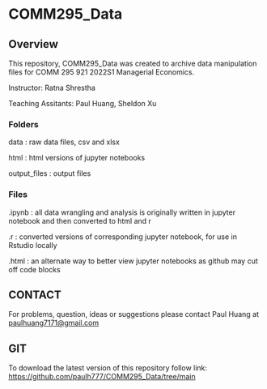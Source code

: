# COMM295_Data

## Overview
This repository, COMM295_Data was created to archive data manipulation files for COMM 295 921 2022S1 Managerial Economics.

Instructor: Ratna Shrestha

Teaching Assitants: Paul Huang, Sheldon Xu

### Folders
data : raw data files, csv and xlsx

html : html versions of jupyter notebooks

output_files : output files 

### Files
.ipynb : all data wrangling and analysis is originally written in jupyter notebook and then converted to html and r

.r : converted versions of corresponding jupyter notebook, for use in Rstudio locally

.html : an alternate way to better view jupyter notebooks as github may cut off code blocks

## CONTACT
For problems, question, ideas or suggestions please contact Paul Huang at paulhuang7171@gmail.com

## GIT
To download the latest version of this repository follow link: https://github.com/paulh777/COMM295_Data/tree/main
